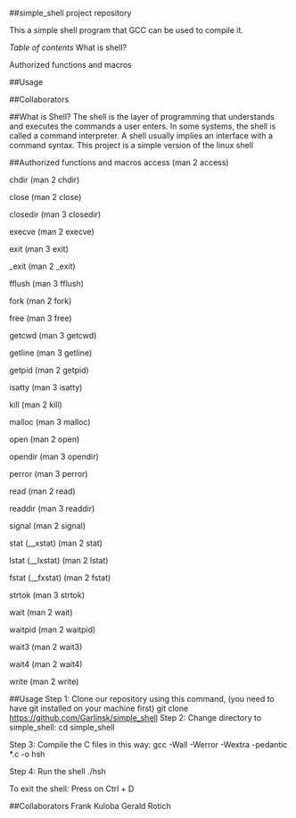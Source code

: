 ##simple_shell project repository

This a simple shell program that GCC can be used to compile it.

*Table of contents*
What is shell?

Authorized functions and macros

##Usage

##Collaborators

##What is Shell?
The shell is the layer of programming that understands and executes the commands a user enters. In some systems, the shell is called a command interpreter. A shell usually implies an interface with a command syntax. This project is a simple version of the linux shell

##Authorized functions and macros
access (man 2 access)

chdir (man 2 chdir)

close (man 2 close)

closedir (man 3 closedir)

execve (man 2 execve)

exit (man 3 exit)

_exit (man 2 _exit)

fflush (man 3 fflush)

fork (man 2 fork)

free (man 3 free)

getcwd (man 3 getcwd)

getline (man 3 getline)

getpid (man 2 getpid)

isatty (man 3 isatty)

kill (man 2 kill)

malloc (man 3 malloc)

open (man 2 open)

opendir (man 3 opendir)

perror (man 3 perror)

read (man 2 read)

readdir (man 3 readdir)

signal (man 2 signal)

stat (__xstat) (man 2 stat)

lstat (__lxstat) (man 2 lstat)

fstat (__fxstat) (man 2 fstat)

strtok (man 3 strtok)

wait (man 2 wait)

waitpid (man 2 waitpid)

wait3 (man 2 wait3)

wait4 (man 2 wait4)

write (man 2 write)

##Usage
Step 1: Clone our repository using this command, (you need to have git installed on your machine first) git clone https://github.com/Garlinsk/simple_shell
Step 2: Change directory to simple_shell: cd simple_shell

Step 3: Compile the C files in this way: gcc -Wall -Werror -Wextra -pedantic *.c -o hsh

Step 4: Run the shell ./hsh

To exit the shell:
Press on Ctrl + D

##Collaborators
Frank Kuloba
Gerald Rotich
